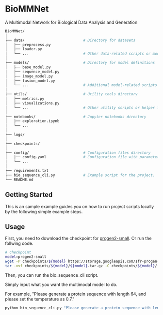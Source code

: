 # BioMMNet
A Multimodal Network for Biological Data Analysis and Generation
```sh
BioMMNet/
│
├── data/                           # Directory for datasets
│   ├── preprocess.py               
│   ├── loader.py                   
│   └── ...                         # Other data-related scripts or modules
│
├── models/                         # Directory for model definitions
│   ├── base_model.py               
│   ├── sequence_model.py           
│   ├── image_model.py              
│   ├── fusion_model.py             
│   └── ...                         # Additional model-related scripts or modules
│
├── utils/                          # Utility tools directory
│   ├── metrics.py                  
│   ├── visualizations.py           
│   └── ...                         # Other utility scripts or helper functions
│
├── notebooks/                      # Jupyter notebooks directory
│   ├── exploration.ipynb           
│   └── ...                         
│
├── logs/                           
│                                   
├── checkpoints/                    
│                                   
├── config/                         # Configuration files directory
│   ├── config.yaml                 # Configuration file with parameters and settings
│   └── ...                         
│
├── requirements.txt                
├── bio_sequence_cli.py             # Example script for the project.
└── README.md                       
```
<!-- GETTING STARTED -->
## Getting Started

This is an sample example guides you on how to run project scripts locally by the following simple example steps.

<!-- USAGE EXAMPLES -->
## Usage
First, you need to download the checkpoint for [progen2-small](https://github.com/salesforce/progen/tree/main/progen2).
Or run the follwing code.
  ```sh 
  # checkpoint
  model=progen2-small
  wget -P checkpoints/${model} https://storage.googleapis.com/sfr-progen-research/checkpoints/${model}.tar.gz
  tar -xvf checkpoints/${model}/${model}.tar.gz -C checkpoints/${model}/
  ```


Then, you can run the bio_sequence_cli script. 

Simply input what you want the multimodal model to do. 

For example, "Please generate a protein sequence with length 64, and please set the temperature as 0.7."
  ```sh 
  python bio_sequence_cli.py "Please generate a protein sequence with length 64, and please set the temperature as 0.7." 
  ```
